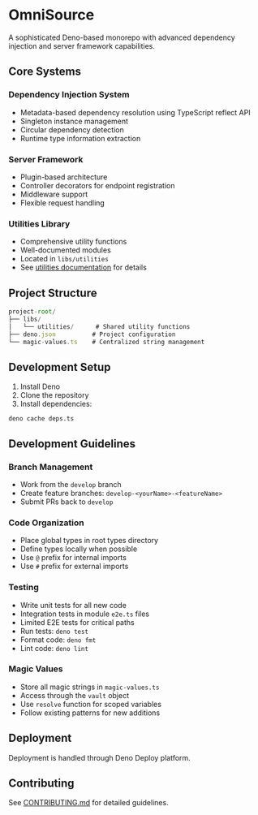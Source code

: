 # OmniSource

A sophisticated Deno-based monorepo with advanced dependency injection and server framework capabilities.

## Core Systems

### Dependency Injection System
- Metadata-based dependency resolution using TypeScript reflect API
- Singleton instance management
- Circular dependency detection
- Runtime type information extraction

### Server Framework
- Plugin-based architecture
- Controller decorators for endpoint registration
- Middleware support
- Flexible request handling

### Utilities Library
- Comprehensive utility functions
- Well-documented modules
- Located in `libs/utilities`
- See [utilities documentation](./libs/utilities/README.md) for details

## Project Structure
```typescript
project-root/
├── libs/
│   └── utilities/      # Shared utility functions
├── deno.json          # Project configuration
└── magic-values.ts    # Centralized string management
```

## Development Setup
1. Install Deno
2. Clone the repository
3. Install dependencies:
```shell
deno cache deps.ts
```

## Development Guidelines

### Branch Management
- Work from the `develop` branch
- Create feature branches: `develop-<yourName>-<featureName>`
- Submit PRs back to `develop`

### Code Organization
- Place global types in root types directory
- Define types locally when possible
- Use `@` prefix for internal imports
- Use `#` prefix for external imports

### Testing
- Write unit tests for all new code
- Integration tests in module `e2e.ts` files
- Limited E2E tests for critical paths
- Run tests: `deno test`
- Format code: `deno fmt`
- Lint code: `deno lint`

### Magic Values
- Store all magic strings in `magic-values.ts`
- Access through the `vault` object
- Use `resolve` function for scoped variables
- Follow existing patterns for new additions

## Deployment
Deployment is handled through Deno Deploy platform.

## Contributing
See [CONTRIBUTING.md](./CONTRIBUTING.md) for detailed guidelines.

